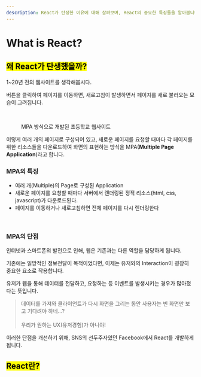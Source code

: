 ```yaml
---
description: React가 탄생한 이유에 대해 살펴보며, React의 중요한 특징들을 알아봅니다.
---
```


# What is React?

## <mark style="background-color:yellow;">왜 React가 탄생했을까?</mark>

1\~20년 전의 웹사이트를 생각해봅시다.&#x20;

버튼을 클릭하여 페이지를 이동하면, 새로고침이 발생하면서 페이지를 새로 불러오는 모습이 그려집니다. &#x20;

<figure><img src=".gitbook/assets/스크린샷 2022-11-30 오후 5.25.51.png" alt=""><figcaption><p>MPA 방식으로 개발된 초등학교 웹사이트</p></figcaption></figure>

이렇게 여러 개의 페이지로 구성되어 있고, 새로운 페이지를 요청할 때마다 각 페이지를 위한 리소스들을 다운로드하여 화면의 표현하는 방식을 MPA(**Multiple Page Application**)라고 합니다.&#x20;



### MPA의 특징

* 여러 개(Multiple)의 Page로 구성된 Application
* 새로운 페이지를 요청할 때마다 서버에서 렌더링된 정적 리소스(html, css, javascript)가 다운로드된다.&#x20;
* 페이지를 이동하거나 새로고침하면 전체 페이지를 다시 렌더링한다&#x20;

<figure><img src=".gitbook/assets/스크린샷 2022-11-30 오후 5.35.09.png" alt=""><figcaption></figcaption></figure>



### MPA의 단점

인터넷과 스마트폰의 발전으로 인해, 웹은 기존과는 다른 역할을 담당하게 됩니다.&#x20;

기존에는 일방적인 정보전달이 목적이었다면, 이제는 유저와의 Interaction이 굉장히 중요한 요소로 작용합니다.&#x20;

유저가 웹을 통해 데이터를 전달하고, 요청하는 등 이벤트를 발생시키는 경우가 많아졌다는 뜻입니다.&#x20;

> 데이터를 가져와 클라이언트가 다시 화면을 그리는 동안 사용자는 빈 화면만 보고 기다려야 하네...?\
> \
> 우리가 원하는 UX(유저경험)가 아니야!&#x20;

이러한 단점을 개선하기 위해, SNS의 선두주자였던 Facebook에서 React를 개발하게 됩니다.&#x20;



## <mark style="background-color:yellow;">React란?</mark>

